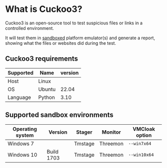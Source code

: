 # What is Cuckoo3?

Cuckoo3 is an open-source tool to test suspicious files or links in a controlled 
environment.  

It will test them in [sandboxed](sandboxing.md) platform emulator(s) and generate a report, 
showing what the files or websites did during the test.

## Cuckoo3 requirements

|Supported|Name|version|
|---|---|---|
|Host|Linux||
|OS|Ubuntu|22.04|
|Language|Python|3.10|

## Supported sandbox environments

|Operating system|Version|Stager|Monitor|VMCloak option|
|---|---|---|---|---|
|Windows 7||Tmstage|Threemon|`--win7x64`|
|Windows 10|Build 1703|Tmstage|Threemon|`--win10x64`|
